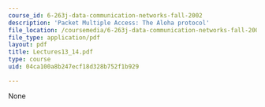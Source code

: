 ```yaml
---
course_id: 6-263j-data-communication-networks-fall-2002
description: 'Packet Multiple Access: The Aloha protocol'
file_location: /coursemedia/6-263j-data-communication-networks-fall-2002/04ca100a8b247ecf18d328b752f1b929_Lectures13_14.pdf
file_type: application/pdf
layout: pdf
title: Lectures13_14.pdf
type: course
uid: 04ca100a8b247ecf18d328b752f1b929

---
```

None